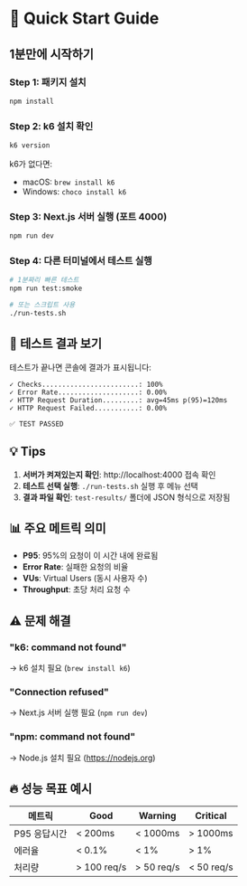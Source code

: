 # 🚀 Quick Start Guide

## 1분만에 시작하기

### Step 1: 패키지 설치
```bash
npm install
```

### Step 2: k6 설치 확인
```bash
k6 version
```
k6가 없다면:
- macOS: `brew install k6`
- Windows: `choco install k6`

### Step 3: Next.js 서버 실행 (포트 4000)
```bash
npm run dev
```

### Step 4: 다른 터미널에서 테스트 실행
```bash
# 1분짜리 빠른 테스트
npm run test:smoke

# 또는 스크립트 사용
./run-tests.sh
```

## 🎯 테스트 결과 보기

테스트가 끝나면 콘솔에 결과가 표시됩니다:

```
✓ Checks........................: 100%
✓ Error Rate....................: 0.00%
✓ HTTP Request Duration.........: avg=45ms p(95)=120ms
✓ HTTP Request Failed...........: 0.00%

✅ TEST PASSED
```

## 💡 Tips

1. **서버가 켜져있는지 확인**: http://localhost:4000 접속 확인
2. **테스트 선택 실행**: `./run-tests.sh` 실행 후 메뉴 선택
3. **결과 파일 확인**: `test-results/` 폴더에 JSON 형식으로 저장됨

## 📊 주요 메트릭 의미

- **P95**: 95%의 요청이 이 시간 내에 완료됨
- **Error Rate**: 실패한 요청의 비율
- **VUs**: Virtual Users (동시 사용자 수)
- **Throughput**: 초당 처리 요청 수

## ⚠️ 문제 해결

### "k6: command not found"
→ k6 설치 필요 (`brew install k6`)

### "Connection refused"
→ Next.js 서버 실행 필요 (`npm run dev`)

### "npm: command not found"
→ Node.js 설치 필요 (https://nodejs.org)

## 🔥 성능 목표 예시

| 메트릭 | Good | Warning | Critical |
|--------|------|---------|----------|
| P95 응답시간 | < 200ms | < 1000ms | > 1000ms |
| 에러율 | < 0.1% | < 1% | > 1% |
| 처리량 | > 100 req/s | > 50 req/s | < 50 req/s |
